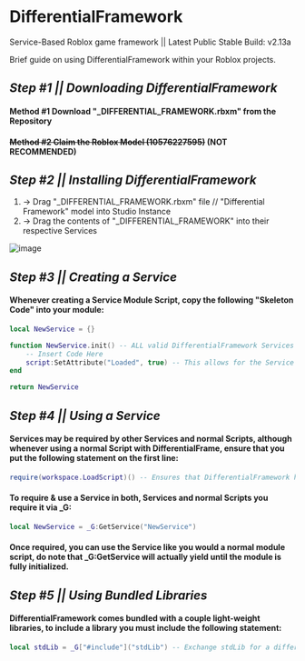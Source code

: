 # **DifferentialFramework**
Service-Based Roblox game framework || Latest Public Stable Build: v2.13a

Brief guide on using DifferentialFramework within your Roblox projects.

## _Step #1 || Downloading DifferentialFramework_

#### Method #1 Download "_DIFFERENTIAL_FRAMEWORK.rbxm" from the Repository

#### ~~Method #2 Claim the Roblox Model (10576227595)~~ (NOT RECOMMENDED)


## _Step #2 || Installing DifferentialFramework_

1. -> Drag "_DIFFERENTIAL_FRAMEWORK.rbxm" file // "Differential Framework" model into Studio Instance
2. -> Drag the contents of "_DIFFERENTIAL_FRAMEWORK" into their respective Services

![image](https://user-images.githubusercontent.com/108566298/198916462-ca6dee64-930a-4c1d-9d10-c73be494922b.png)

## _Step #3 || Creating a Service_

#### Whenever creating a Service Module Script, copy the following "Skeleton Code" into your module:
```lua
local NewService = {}

function NewService.init() -- ALL valid DifferentialFramework Services require an .i/Init or .Initialize function
	-- Insert Code Here
	script:SetAttribute("Loaded", true) -- This allows for the Service to be accessed
end

return NewService
```

## _Step #4 || Using a Service_

#### Services may be required by other Services and normal Scripts, although whenever using a normal Script with DifferentialFrame, ensure that you put the following statement on the first line:
```lua
require(workspace.LoadScript)() -- Ensures that DifferentialFramework has loaded before Script's contents are executed
```

#### To require & use a Service in both, Services and normal Scripts you require it via _G:
```lua
local NewService = _G:GetService("NewService")
```
#### Once required, you can use the Service like you would a normal module script, do note that _G:GetService will actually yield until the module is fully initialized.

## _Step #5 || Using Bundled Libraries_

#### DifferentialFramework comes bundled with a couple light-weight libraries, to include a library you must include the following statement:
```lua
local stdLib = _G["#include"]("stdLib") -- Exchange stdLib for a different library if you want to include a different one
```

